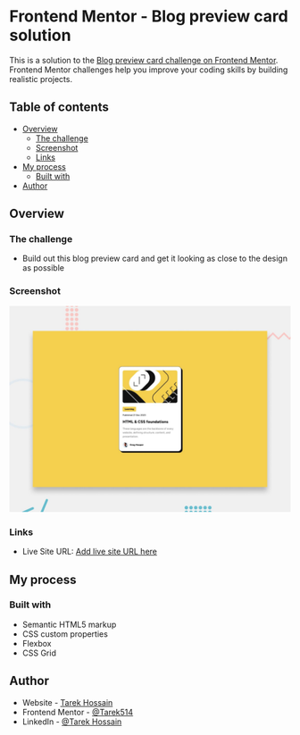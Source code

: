 # Frontend Mentor - Blog preview card solution

This is a solution to the [Blog preview card challenge on Frontend Mentor](https://www.frontendmentor.io/challenges/blog-preview-card-ckPaj01IcS). Frontend Mentor challenges help you improve your coding skills by building realistic projects.

## Table of contents

- [Overview](#overview)
  - [The challenge](#the-challenge)
  - [Screenshot](#screenshot)
  - [Links](#links)
- [My process](#my-process)
  - [Built with](#built-with)
- [Author](#author)

## Overview

### The challenge

- Build out this blog preview card and get it looking as close to the design as possible

### Screenshot

![](./preview.jpg)

### Links

- Live Site URL: [Add live site URL here](https://tarek514.github.io/Frontend-Mentor-Challenge-2/)

## My process

### Built with

- Semantic HTML5 markup
- CSS custom properties
- Flexbox
- CSS Grid

## Author

- Website - [Tarek Hossain](https://github.com/Tarek514/TarekHossain)
- Frontend Mentor - [@Tarek514](https://www.frontendmentor.io/profile/Tarek514)
- LinkedIn - [@Tarek Hossain](https://www.linkedin.com/in/tarek-hossain-95b573254/)
